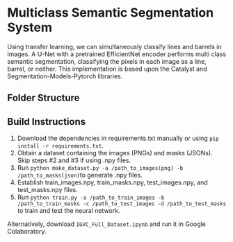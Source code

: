 # Multiclass Semantic Segmentation System

Using transfer learning, we can simultaneously classify lines and barrels in images. A U-Net with a pretrained EfficientNet encoder performs multi class semantic segmentation, classifying the pixels in each image as a line, barrel, or neither. This implementation is based upon the Catalyst and Segmentation-Models-Pytorch libraries. 

## Folder Structure 

## Build Instructions 

1. Download the dependencies in requirements.txt manually or using `pip install -r requirements.txt`. 
2. Obtain a dataset containing the images (PNGs) and masks (JSONs). Skip steps #2 and #3 if using .npy files. 
3. Run `python make_dataset.py -a /path_to_images(png) -b /path_to_masks(json)`to generate .npy files. 
4. Establish train_images.npy, train_masks.npy, test_images.npy, and test_masks.npy files. 
5. Run `python train.py -a /path_to_train_images -b /path_to_train_masks -c /path_to_test_images -d /path_to_test_masks` to train and test the neural network.

Alternatively, download `IGVC_Full_Dataset.ipynb` and run it in Google Colaboratory. 
